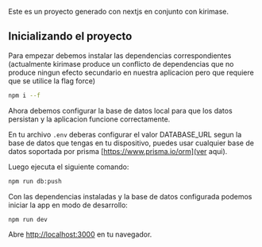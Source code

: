 Este es un proyecto generado con nextjs en conjunto con kirimase.

## Inicializando el proyecto

Para empezar debemos instalar las dependencias correspondientes (actualmente kirimase produce un conflicto de dependencias que no produce ningun efecto secundario en nuestra aplicacion pero que requiere que se utilice la flag force)

```bash
npm i --f
```

Ahora debemos configurar la base de datos local para que los datos persistan y la aplicacion funcione correctamente.

En tu archivo `.env` deberas configurar el valor DATABASE_URL segun la base de datos que tengas en tu dispositivo, puedes usar cualquier base de datos soportada por prisma [https://www.prisma.io/orm](ver aqui).

Luego ejecuta el siguiente comando:

```bash
npm run db:push
```

Con las dependencias instaladas y la base de datos configurada podemos iniciar la app en modo de desarrollo:

```bash
npm run dev
```

Abre [http://localhost:3000](http://localhost:3000) en tu navegador.
